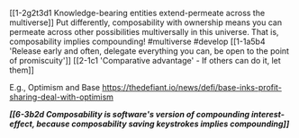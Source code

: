 [[1-2g2t3d1 Knowledge-bearing entities extend-permeate across the multiverse]]
	Put differently, composability with ownership means you can permeate across other possibilities multiversally in this universe. That is, composability implies compounding! #multiverse #develop 
		[[1-1a5b4 'Release early and often, delegate everything you can, be open to the point of promiscuity']]
			[[2-1c1 'Comparative advantage' - If others can do it, let them]]

E.g., Optimism and Base
	https://thedefiant.io/news/defi/base-inks-profit-sharing-deal-with-optimism

***[[6-3b2d Composability is software's version of compounding interest-effect, because composability saving keystrokes implies compounding]]***